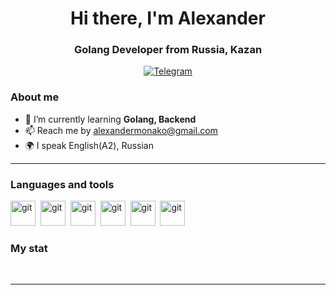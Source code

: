 <div id="header" align="center">
    <h1>Hi there, I'm  Alexander </h1>
    <h3>Golang Developer from Russia, Kazan</h3>
</div>

<div id="socials" align="center">
  <a href="[telegram-url](https://t.me/AlexMona)">
    <img src="https://img.shields.io/badge/Telegram-blue?style=for-the-badge&logo=telegram&logoColor=white" alt="Telegram"/>
  </a>
</div>

### About me
- 🌱 I’m currently learning **Golang, Backend**
- 📫 Reach me by alexandermonako@gmail.com
- 🌍 I speak English(A2), Russian

---

### Languages and tools

<img src="https://cdn.jsdelivr.net/gh/devicons/devicon/icons/git/git-plain.svg" title="git" width="40" height="40"/>&nbsp;
<img src="https://cdn.jsdelivr.net/gh/devicons/devicon@latest/icons/go/go-original-wordmark.svg" title="git" width="40" height="40"/>&nbsp;
<img src="https://cdn.jsdelivr.net/gh/devicons/devicon@latest/icons/docker/docker-plain-wordmark.svg" title="git" width="40" height="40"/>&nbsp;
<img src="https://cdn.jsdelivr.net/gh/devicons/devicon@latest/icons/dbeaver/dbeaver-original.svg" title="git" width="40" height="40"/>&nbsp;
<img src="https://cdn.jsdelivr.net/gh/devicons/devicon@latest/icons/cplusplus/cplusplus-original.svg" title="git" width="40" height="40"/>&nbsp;
<img src="https://cdn.jsdelivr.net/gh/devicons/devicon@latest/icons/c/c-original.svg" title="git" width="40" height="40"/>&nbsp;





### My stat

<div id="stat" align="center">
    <img src="https://github-profile-summary-cards.vercel.app/api/cards/profile-details?Alex-Mona=vn7n24fzkq&theme=github_dark" alt=""/>
    <img src="https://github-profile-summary-cards.vercel.app/api/cards/most-commit-language?Alex-Mona=vn7n24fzkq&theme=github_dark" alt=""/>
     <img src="https://github-profile-summary-cards.vercel.app/api/cards/stats?Alex-Mona=vn7n24fzkq&theme=github_dark" alt=""/>
</div>

---

